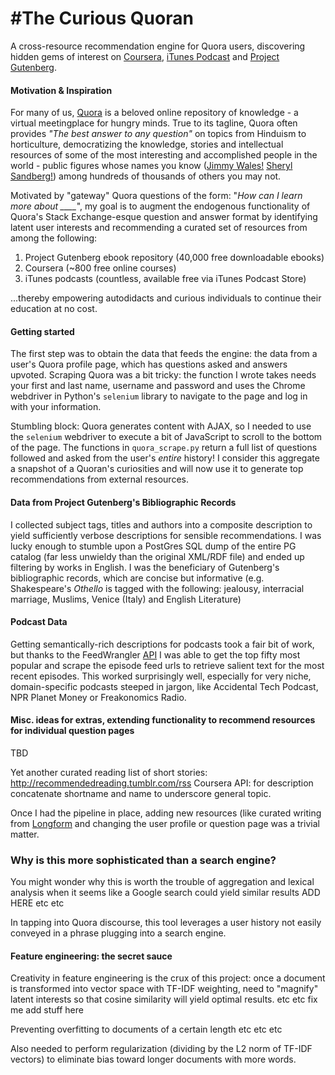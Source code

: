 #The Curious Quoran
==============

A cross-resource recommendation engine for Quora users, discovering hidden gems of interest on [Coursera](https://coursera.org), [iTunes Podcast](https://www.apple.com/itunes/podcasts/discover/) and [Project Gutenberg](https://www.gutenberg.org/).


#### Motivation & Inspiration

For many of us, [Quora](http://www.quora.com) is a beloved online repository of knowledge - a virtual meetingplace for hungry minds. True to its tagline, Quora often provides *"The best answer to any question"* on topics from Hinduism to horticulture, democratizing the knowledge, stories and intellectual resources of some of the most interesting and accomplished people in the world - public figures whose names you know ([Jimmy Wales!](http://www.quora.com/Jimmy-Wales) [Sheryl Sandberg!](http://www.quora.com/Sheryl-Sandberg)) among hundreds of thousands of others you may not.

Motivated by "gateway" Quora questions of the form: "*How can I learn more about ____*", my goal is to augment the endogenous functionality of Quora's Stack Exchange-esque question and answer format by identifying latent user interests and recommending a curated set of resources from among the following: 

1. Project Gutenberg ebook repository (40,000 free downloadable ebooks)
2. Coursera (~800 free online courses)
3. iTunes podcasts (countless, available free via iTunes Podcast Store)

...thereby empowering autodidacts and curious individuals to continue their education at no cost.


#### Getting started

The first step was to obtain the data that feeds the engine: the data from a user's Quora profile page, which has questions asked and answers upvoted. Scraping Quora was a bit tricky: the function I wrote takes needs your first and last name, username and password and uses the Chrome webdriver in Python's `selenium` library to navigate to the page and log in with your information. 

Stumbling block: Quora generates content with AJAX, so I needed to use the `selenium` webdriver to execute a bit of JavaScript to scroll to the bottom of the page. The functions in `quora_scrape.py` return a full list of questions followed and asked from the user's *entire* history! I consider this aggregate a snapshot of a Quoran's curiosities and will now use it to generate top recommendations from external resources.

#### Data from Project Gutenberg's Bibliographic Records

I collected subject tags, titles and authors into a composite description to yield sufficiently verbose descriptions for sensible recommendations. I was lucky enough to stumble upon a PostGres SQL dump of the entire PG catalog (far less unwieldy than the original XML/RDF file) and ended up filtering by works in English. I was the beneficiary of Gutenberg's bibliographic records, which are concise but informative (e.g. Shakespeare's *Othello* is tagged with the following: jealousy, interracial marriage, Muslims, Venice (Italy) and English Literature) 


#### Podcast Data

Getting semantically-rich descriptions for podcasts took a fair bit of work, but thanks to the FeedWrangler [API](https://feedwrangler.net/developers/podcasts_directory#show) I was able to get the top fifty most popular and scrape the episode feed urls to retrieve salient text for the most recent episodes. This worked surprisingly well, especially for very niche, domain-specific podcasts steeped in jargon, like Accidental Tech Podcast, NPR Planet Money or Freakonomics Radio.


#### Misc. ideas for extras, extending functionality to recommend resources for individual question pages

TBD

Yet another curated reading list of short stories: http://recommendedreading.tumblr.com/rss
Coursera API: for description concatenate shortname and name to underscore general topic.

Once I had the pipeline in place, adding new resources (like curated writing from [Longform](http://longform.org) and changing the user profile or question page was a trivial matter.  

### Why is this more sophisticated than a search engine?

You might wonder why this is worth the trouble of aggregation and lexical analysis when it seems like a Google search could yield similar results ADD HERE etc etc

In tapping into Quora discourse, this tool leverages a user history not easily conveyed in a phrase plugging into a search engine. 


#### Feature engineering: the secret sauce

Creativity in feature engineering is the crux of this project: once a document is transformed into vector space with TF-IDF weighting, need to "magnify" latent interests so that cosine similarity will yield optimal results. etc etc fix me add stuff here

Preventing overfitting to documents of a certain length etc etc etc

Also needed to perform regularization (dividing by the L2 norm of TF-IDF vectors) to eliminate bias toward longer documents with more words. 

